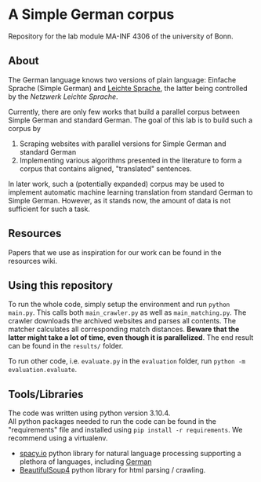 # A Simple German corpus
Repository for the lab module MA-INF 4306 of the university of Bonn.

## About
The German language knows two versions of plain language: Einfache Sprache (Simple German) and [Leichte Sprache](https://leichte-sprache.de/), the latter being controlled by the _Netzwerk Leichte Sprache_.

Currently, there are only few works that build a parallel corpus between Simple German and standard German. The goal of this lab is to build such a corpus by

1. Scraping websites with parallel versions for Simple German and standard German
2. Implementing various algorithms presented in the literature to form a corpus that contains aligned, "translated" sentences.

In later work, such a (potentially expanded) corpus may be used to implement automatic machine learning translation from standard German to Simple German. However, as it stands now, the amount of data is not sufficient for such a task.


## Resources
Papers that we use as inspiration for our work can be found in the resources wiki.

## Using this repository
To run the whole code, simply setup the environment and run `python main.py`.
This calls both `main_crawler.py` as well as `main_matching.py`.
The crawler downloads the archived websites and parses all contents.
The matcher calculates all corresponding match distances.
**Beware that the latter might take a lot of time, even though it is parallelized**.
The end result can be found in the `results/` folder.

To run other code, i.e. `evaluate.py` in the `evaluation` folder, run `python -m evaluation.evaluate`.

## Tools/Libraries
The code was written using python version 3.10.4.\
All python packages needed to run the code can be found in the "requirements" file and installed using
`pip install -r requirements`.
We recommend using a virtualenv.
- [spacy.io](https://spacy.io/) python library for natural language processing supporting a plethora of languages, including [German](https://spacy.io/models/de)
- [BeautifulSoup4](https://www.crummy.com/software/BeautifulSoup/) python library for html parsing / crawling.
